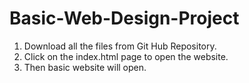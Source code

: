 # Basic-Web-Design-Project

1) Download all the files from Git Hub Repository.
2) Click on the index.html page to open the website.
3) Then basic website will open. 

